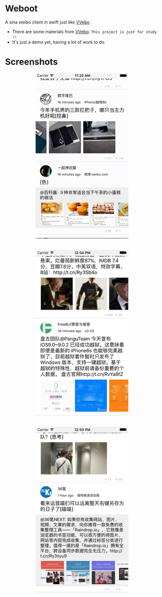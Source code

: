 # Weboot
A sina weibo client in swift just like [VVebo](https://itunes.apple.com/cn/app/vvebo-wei-bo-ke-hu-duan/id670910957?mt=8) .

- There are some materials from [VVebo](https://itunes.apple.com/cn/app/vvebo-wei-bo-ke-hu-duan/id670910957?mt=8). ``This project is just for study !!``
- It's just a demo yet, having a lot of work to do.

# Screenshots
<div align=center> <img src="https://raw.githubusercontent.com/iAugux/ProjectScreenshots/master/Weboot/0.gif" width="304" height="540"/></div>
<br><br>
<div align=center> <img src="https://raw.githubusercontent.com/iAugux/ProjectScreenshots/master/Weboot/1.png" width="304" height="540"/></div>
<br><br>
<div align=center> <img src="https://raw.githubusercontent.com/iAugux/ProjectScreenshots/master/Weboot/2.png" width="304" height="540"/></div>


